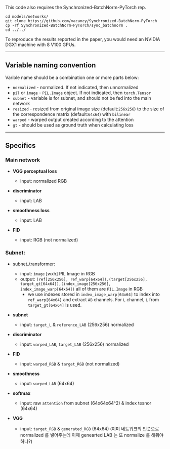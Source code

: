 This code also requires the Synchronized-BatchNorm-PyTorch rep.
```
cd models/networks/
git clone https://github.com/vacancy/Synchronized-BatchNorm-PyTorch
cp -rf Synchronized-BatchNorm-PyTorch/sync_batchnorm .
cd ../../
```

To reproduce the results reported in the paper, you would need an NVIDIA DGX1 machine with 8 V100 GPUs.

---

## Variable naming convention
Varible name should be a combination one or more parts below:
- `normalized` - normalized. If not indicated, then unnormalized
- `pil` or `image` - `PIL.Image` object. If not indicated, then `torch.Tensor`
- `subnet` - variable is for subnet, and should not be fed into the main network
- `resized` - resized from original image size (default:`256x256`) to the size of the correspondence matrix (default:`64x64`) with `bilinear`
- `warped` - warped output created according to the attention
- `gt` - should be used as ground truth when calculating loss

---

## Specifics

### Main network
- **VGG perceptual loss**
  - input: normalized RGB

- **discriminator**
  - input: LAB

- **smoothness loss**
  - input: LAB

- **FID**
  - input: RGB (not normalized)


### Subnet:
- subnet_transformer: 
  - input: `image` [wxh] PIL Image in RGB 
  - output: `(ref[256x256], ref_warp[64x64]),(target[256x256], target_gt[64x64]),(index_image[256x256], index_image_warp[64x64])` all of them are `PIL.Image` in RGB
    - we use indexes stored in `index_image_warp[64x64]` to index into `ref_warp[64x64]` and extract `AB` channels. For `L` channel, `L` from `target_gt[64x64]` is used.
    
- **subnet**
  - input:  `target_L`  & `reference_LAB` (256x256) normalized

- **discriminator**
  - input: `warped_LAB`, `target_LAB` (256x256) normalized

- **FID**
  - input: `warped_RGB` & `target_RGB` (not normalized)

- **smoothness**
  - input: `warped_LAB` (64x64)

- **softmax**
  - input: raw `attention` from subnet (64x64x64^2) & index tesnor (64x64)

- **VGG**
  - input: `target_RGB` & `generated_RGB` (64x64) (이미 네트워크의 인풋으로 normalized 를 넣어주는데 이때 genearted LAB 는 또 normalize 를 해줘야하나?)
